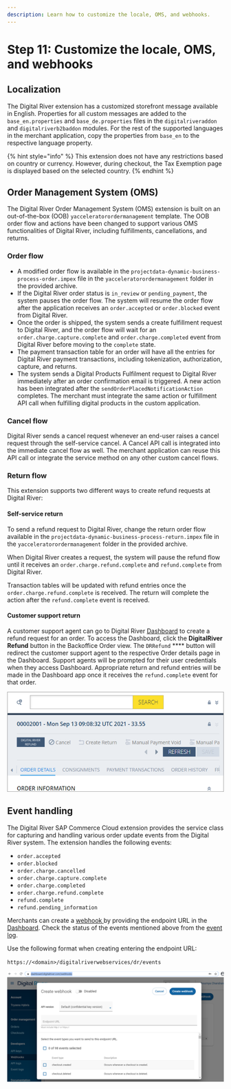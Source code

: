 ```yaml
---
description: Learn how to customize the locale, OMS, and webhooks.
---
```


# Step 11: Customize the locale, OMS, and webhooks

## Localization

The Digital River extension has a customized storefront message available in English. Properties for all custom messages are added to the `base_en.properties` and `base_de.properties` files in the `digitalriveraddon` and `digitalriverb2baddon` modules. For the rest of the supported languages in the merchant application, copy the properties from `base_en` to the respective language property.

{% hint style="info" %}
This extension does not have any restrictions based on country or currency. However, during checkout, the Tax Exemption page is displayed based on the selected country.
{% endhint %}

## Order Management System (OMS)&#x20;

The Digital River Order Management System (OMS) extension is built on an out-of-the-box (OOB) `yacceleratorordermanagement` template. The OOB order flow and actions have been changed to support various OMS functionalities of Digital River, including fulfillments, cancellations, and returns.

### Order flow

* A modified order flow is available in the `projectdata-dynamic-business-process-order.impex` file in the `yacceleratorordermanagement` folder in the provided archive.
* If the Digital River order status is `in_review` or `pending_payment`, the system pauses the order flow. The system will resume the order flow after the application receives an `order.accepted` or `order.blocked` event from Digital River.
* Once the order is shipped, the system sends a create fulfillment request to Digital River, and the order flow will wait for an `order.charge.capture.complete` and `order.charge.completed` event from Digital River before moving to the `complete` state.
* The payment transaction table for an order will have all the entries for Digital River payment transactions, including tokenization, authorization, capture, and returns.
* The system sends a Digital Products Fulfilment request to Digital River immediately after an order confirmation email is triggered. A new action has been integrated after the `sendOrderPlacedNotificationAction` completes. The merchant must integrate the same action or fulfillment API call when fulfilling digital products in the custom application.

### Cancel flow

Digital River sends a cancel request whenever an end-user raises a cancel request through the self-service cancel. A Cancel API call is integrated into the immediate cancel flow as well. The merchant application can reuse this API call or integrate the service method on any other custom cancel flows.

### Return flow

This extension supports two different ways to create refund requests at Digital River:

#### Self-service return

To send a refund request to Digital River, change the return order flow available in the `projectdata-dynamic-business-process-return.impex` file in the `yacceleratorordermanagement` folder in the provided archive.

When Digital River creates a request, the system will pause the refund flow until it receives an `order.charge.refund.complete` and `refund.complete` from Digital River.

Transaction tables will be updated with refund entries once the `order.charge.refund.complete` is received. The return will complete the action after the `refund.complete` event is received.

#### Customer support return

A customer support agent can go to Digital River [Dashboard](https://dashboard.digitalriver.com/login) to create a refund request for an order. To access the Dashboard, click the **DigitalRiver Refund** button in the Backoffice Order view. The `DRRefund` **** button will redirect the customer support agent to the respective Order details page in the Dashboard. Support agents will be prompted for their user credentials when they access Dashboard. Appropriate return and refund entries will be made in the Dashboard app once it receives the  `refund.complete` event for that order.

![](<../.gitbook/assets/Digital River Refund.png>)

## Event handling

The Digital River SAP Commerce Cloud extension provides the service class for capturing and handling various order update events from the Digital River system. The extension handles the following events:

* `order.accepted`
* `order.blocked`
* `order.charge.cancelled`
* `order.charge.capture.complete`
* `order.charge.completed`
* `order.charge.refund.complete`
* `refund.complete`
* `refund.pending_information`

Merchants can create a [webhook ](https://docs.digitalriver.com/digital-river-api/administration/dashboard/developers/webhooks/creating-a-webhook)by providing the endpoint URL in the [Dashboard](https://dashboard.digitalriver.com). Check the status of the events mentioned above from the [event log](https://docs.digitalriver.com/digital-river-api/dashboard/developers/event-logs).

Use the following format when creating entering the endpoint URL:

`https://<domain>/digitalriverwebservices/dr/events`

![](../.gitbook/assets/10createwebhook.png)

